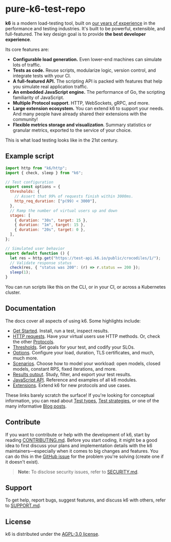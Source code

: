 # pure-k6-test-repo

**k6** is a modern load-testing tool, built on [our years of experience](https://k6.io/about) in the performance and testing industries.
It's built to be powerful, extensible, and full-featured. The key design goal is to provide **the best developer experience**.

Its core features are:

- **Configurable load generation.** Even lower-end machines can simulate lots of traffic.
- **Tests as code.** Reuse scripts, modularize logic, version control, and integrate tests with your CI.
- **A full-featured API.** The scripting API is packed with features that help you simulate real application traffic.
- **An embedded JavaScript engine.** The performance of Go, the scripting familiarity of JavaScript.
- **Multiple Protocol support**. HTTP, WebSockets, gRPC, and more.
- **Large extension ecosystem.** You can extend k6 to support your needs. And many people have already shared their extensions with the community!
- **Flexible metrics storage and visualization**. Summary statistics or granular metrics, exported to the service of your choice.

This is what load testing looks like in the 21st century.

## Example script


```js
import http from "k6/http";
import { check, sleep } from "k6";

// Test configuration
export const options = {
  thresholds: {
    // Assert that 99% of requests finish within 3000ms.
    http_req_duration: ["p(99) < 3000"],
  },
  // Ramp the number of virtual users up and down
  stages: [
    { duration: "30s", target: 15 },
    { duration: "1m", target: 15 },
    { duration: "20s", target: 0 },
  ],
};

// Simulated user behavior
export default function () {
  let res = http.get("https://test-api.k6.io/public/crocodiles/1/");
  // Validate response status
  check(res, { "status was 200": (r) => r.status == 200 });
  sleep(1);
}
```

You can run scripts like this on the CLI, or in your CI, or across a Kubernetes cluster.

## Documentation

The docs cover all aspects of using k6. Some highlights include:
- [Get Started](https://k6.io/docs). Install, run a test, inspect results.
- [HTTP requests](https://k6.io/docs/using-k6/http-requests/). Have your virtual users use HTTP methods.
  Or, check the other [Protocols](https://k6.io/docs).
- [Thresholds](https://k6.io/docs/using-k6/thresholds). Set goals for your test, and codify your SLOs.
- [Options](https://k6.io/docs/using-k6/k6-options). Configure your load, duration, TLS certificates, and much, much more.
- [Scenarios](https://k6.io/docs/using-k6/scenarios).
  Choose how to model your workload: open models, closed models, constant RPS, fixed iterations, and more.
- [Results output](https://k6.io/docs/results-output). Study, filter, and export your test results.
- [JavaScript API](https://k6.io/docs/javascript-api). Reference and examples of all k6 modules.
- [Extensions](https://k6.io/docs/extensions). Extend k6 for new protocols and use cases.

These links barely scratch the surface! If you're looking for conceptual information, you can read about [Test types](https://k6.io/docs/test-types/introduction/), [Test strategies](https://k6.io/docs/testing-guides/), or one of the many informative [Blog posts](https://k6.io/blog).

## Contribute

If you want to contribute or help with the development of k6, start by reading [CONTRIBUTING.md](CONTRIBUTING.md). Before you start coding, it might be a good idea to first discuss your plans and implementation details with the k6 maintainers—especially when it comes to big changes and features. You can do this in the [GitHub issue](https://github.com/grafana/k6/issues) for the problem you're solving (create one if it doesn't exist).

> **Note:** To disclose security issues, refer to [SECURITY.md](SECURITY.md).

## Support

To get help, report bugs, suggest features, and discuss k6 with others, refer to [SUPPORT.md](SUPPORT.md).

## License

k6 is distributed under the [AGPL-3.0 license](https://github.com/grafana/k6/blob/master/LICENSE.md).

